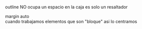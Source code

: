 outline NO ocupa un espacio en la caja es solo un resaltador

margin auto <br/>
cuando trabajamos elementos que son "bloque" asi lo centramos